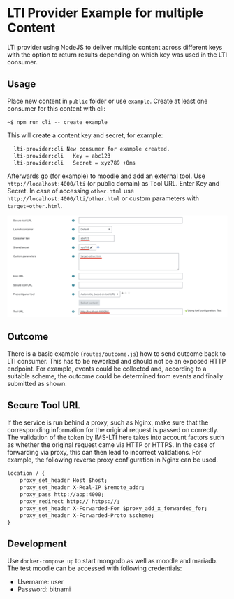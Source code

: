 # LTI Provider Example for multiple Content

LTI provider using NodeJS to deliver multiple content across different keys with the option to return results depending on which key was used in the LTI consumer.

## Usage

Place new content in `public` folder or use `example`. Create at least one consumer for this content with cli:

```
~$ npm run cli -- create example
```

This will create a content key and secret, for example:

```text
  lti-provider:cli New consumer for example created.
  lti-provider:cli   Key = abc123
  lti-provider:cli   Secret = xyz789 +0ms
```

Afterwards go (for example) to moodle and add an external tool. Use `http://localhost:4000/lti` (or public domain) as Tool URL. Enter Key and Secret. In case of accessing `other.html` use `http://localhost:4000/lti/other.html` or custom parameters with `target=other.html`.

![](resources/moodle.png)

## Outcome

There is a basic example (`routes/outcome.js`) how to send outcome back to LTI consumer. This has to be reworked and should not be an exposed HTTP endpoint. For example, events could be collected and, according to a suitable scheme, the outcome could be determined from events and finally submitted as shown.

## Secure Tool URL

If the service is run behind a proxy, such as Nginx, make sure that the corresponding information for the original request is passed on correctly. The validation of the token by IMS-LTI here takes into account factors such as whether the original request came via HTTP or HTTPS. In the case of forwarding via proxy, this can then lead to incorrect validations. For example, the following reverse proxy configuration in Nginx can be used.

```text
location / {
    proxy_set_header Host $host;
    proxy_set_header X-Real-IP $remote_addr;
    proxy_pass http://app:4000;
    proxy_redirect http:// https://;
    proxy_set_header X-Forwarded-For $proxy_add_x_forwarded_for;
    proxy_set_header X-Forwarded-Proto $scheme;
}
```

## Development

Use `docker-compose up` to start mongodb as well as moodle and mariadb. The test moodle can be accessed with following credentials:

- Username: user
- Password: bitnami